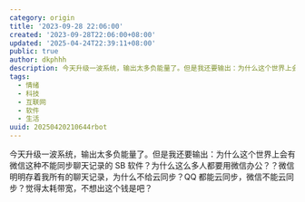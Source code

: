 ```yaml
---
category: origin
title: '2023-09-28 22:06:00'
created: '2023-09-28T22:06:00+08:00'
updated: '2025-04-24T22:39:11+08:00'
public: true
author: dkphhh
description: 今天升级一波系统，输出太多负能量了。但是我还要输出：为什么这个世界上会有微信这种不能同步聊天记录的 SB 软件……
tags:
  - 情绪
  - 科技
  - 互联网
  - 软件
  - 生活
uuid: 20250420210644rbot
---
```


今天升级一波系统，输出太多负能量了。但是我还要输出：为什么这个世界上会有微信这种不能同步聊天记录的 SB 软件？为什么这么多人都要用微信办公？？微信明明存着我所有的聊天记录，为什么不给云同步？QQ 都能云同步，微信不能云同步？觉得太耗带宽，不想出这个钱是吧？
